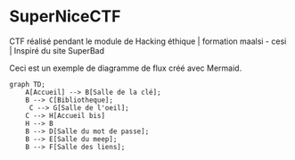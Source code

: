 # SuperNiceCTF
CTF réalisé pendant le module de Hacking éthique | formation maalsi - cesi | Inspiré du site SuperBad

Ceci est un exemple de diagramme de flux créé avec Mermaid.

```mermaid
graph TD;
    A[Accueil] --> B[Salle de la clé];
    B --> C[Bibliotheque];
     C --> G[Salle de l'oeil];
    C --> H[Accueil bis]
    H --> B
    B --> D[Salle du mot de passe];
    B --> E[Salle du meep];
    B --> F[Salle des liens];

   
